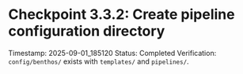 # Checkpoint 3.3.2: Create pipeline configuration directory
Timestamp: 2025-09-01_185120
Status: Completed
Verification: `config/benthos/` exists with `templates/` and `pipelines/`.

